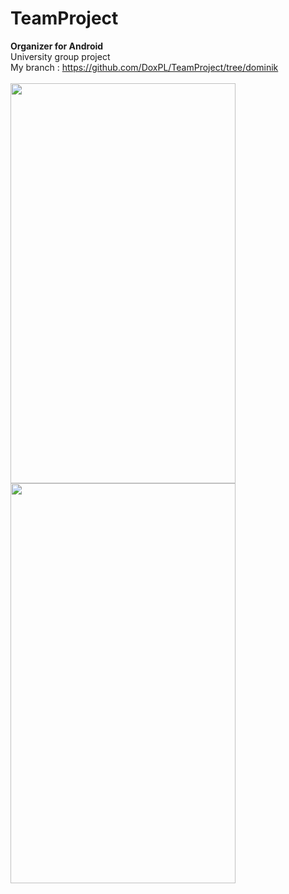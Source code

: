 # TeamProject
<b>Organizer for Android</b> <br />
University group project <br /> 
My branch : https://github.com/DoxPL/TeamProject/tree/dominik <br /> <br />
<img src = "https://uc4f85cee0119e9bbe50cc704c4c.previews.dropboxusercontent.com/p/thumb/AAXEmqygW5Mco_osCOC86DcyEqagkaVVzKcSidsqtH6ON36_FqsXuvb4BlNBWdhjliQUiXzzXPXmOdpkMZT3qKj92SY-Tv6r-jq68qCCpynXjHap0bWCd3xDL-aU9yB7LeOEQzLZUFppQTsnJsRaON-RZUPMlXgRijyIgYGTr6RjbxXgxmJf4HuAb9b-oZQBs_l0qnBNCHWRzNPdKKZkyWz_Vd7mpzr6EXVcrHAoF19Q7fScBzSsno5-YtSx2P9y-FcMD_Keb0UUEgF9U_aHKe0X/p.png?size=1600x1200&size_mode=3" width = "360" height = "640" />
<img src = "https://uc58fc23bad528edb0bbfd575e9e.previews.dropboxusercontent.com/p/thumb/AAWNi7O-Y2qypXNIdWyZFiieEQvoVzFYfagbhRp7P7O-fBpBpBGXqKyrau4x3ZYbO7Ujtg6MTO8W2PIduYwTUUQTDjYAAeKDcTRLDbXN0ihyLVEaVPgbBHQZ1qPK655ypPUsHZxIYO7YhyuKa0nfVWg8B81TrAdzEf5Ty-uwBEv6UYMBV4-hKMzrRG4rcaN6yz464h_V9jA4_yuO_YeEz3LWiT_kW4nz-T_gjg0spV7OB8UHc8Av9qJUEp1XhaWaVZfZmApxhegY2KC0gRbodyZG/p.png?size_mode=5" width = "360" height = "640" />
